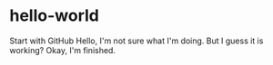 # hello-world
Start with GitHub
Hello, I'm not sure what I'm doing.
But I guess it is working?
Okay, I'm finished.
